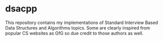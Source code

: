 # dsacpp

This repository contains my implementations of Standard Interview Based
Data Structures and Algorithms topics. Some are clearly inspired from
popular CS websites as GfG so due credit to those authors as well.

